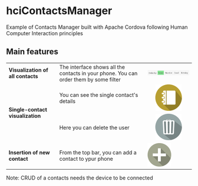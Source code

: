 # hciContactsManager
Example of Contacts Manager built with Apache Cordova following Human Computer Interaction principles

## Main features ##

<table>
    <tr>
        <td><b>Visualization of all contacts</b></td><td>The interface shows all the contacts in your phone. You can order them by some filter</td><td><img src="imgs/filters.png"/></td>
    </tr>
    <tr>
        <td rowspan="2"><b> Single-contact visualization</td><td>You can see the single contact's details</td><td style="text-align: center;"><img src="imgs/details_btn.png"/></td>
    </tr>
    <tr><td>Here you can delete the user</td><td style="text-align:center"><img src="imgs/delete_user_btn.png"/></td></tr>
        <tr>
        <td><b>Insertion of new contact</b></td><td>From the top bar, you can add a contact to ypur phone</td><td><img src="imgs/add_contact_btn.png"/></td>
    </tr>
</table>

Note: CRUD of a contacts needs the device to be connected
